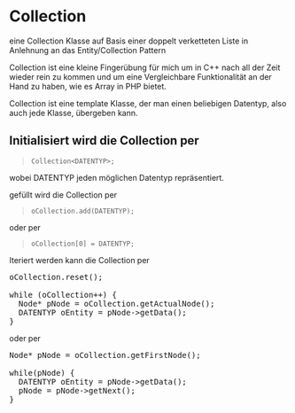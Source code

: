 Collection
==========
eine Collection Klasse auf Basis einer doppelt verketteten Liste in Anlehnung an das Entity/Collection Pattern


Collection ist eine kleine Fingerübung für mich um in C++ nach all der Zeit wieder rein zu kommen und um eine Vergleichbare Funktionalität an der Hand zu haben, wie es Array in PHP bietet.

Collection ist eine template Klasse, der man einen beliebigen Datentyp, also auch jede Klasse, übergeben kann.

Initialisiert wird die Collection per
-------------------------------------

>`Collection<DATENTYP>;`

wobei DATENTYP jeden möglichen Datentyp repräsentiert.

gefüllt wird die Collection per

>`oCollection.add(DATENTYP);`

oder per

>`oCollection[0] = DATENTYP;`

Iteriert werden kann die Collection per

<pre>oCollection.reset();

while (oCollection++) {
  Node<DATENTYP>* pNode = oCollection.getActualNode();
  DATENTYP oEntity = pNode->getData();
}
</pre>

oder per

<pre>
Node<DATENTYP>* pNode = oCollection.getFirstNode();

while(pNode) {
  DATENTYP oEntity = pNode->getData();
  pNode = pNode->getNext();
}
</pre>
